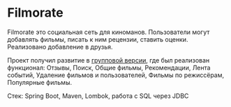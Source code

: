 # Filmorate

Filmorate это социальная сеть для киноманов. Пользователи могут добавлять фильмы, писать к ним рецензии, ставить оценки. Реализовано добавление в друзья. 

Проект получил развитие в <a href="github.com/PavelkoSemen/java-filmorate">групповой версии</a>, где был реализован функционал:  Отзывы, Поиск, Общие фильмы, Рекомендации, Лента событий, Удаление фильмов и пользователей, Фильмы по режиссёрам, Популярные фильмы.

Стек: Spring Boot, Maven, Lombok, работа с SQL через JDBC
